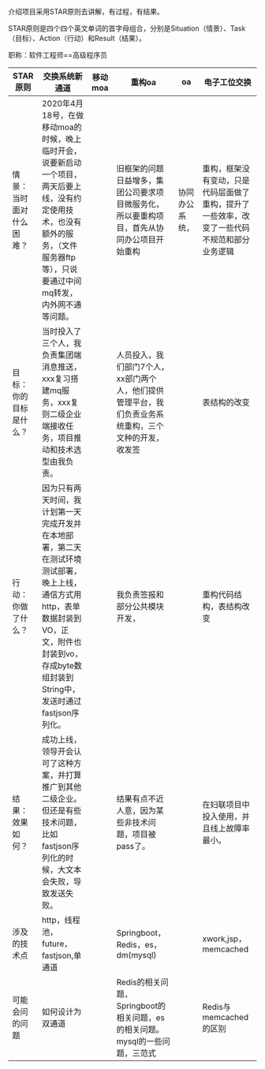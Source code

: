 介绍项目采用STAR原则去讲解，有过程，有结果。

STAR原则是四个四个英文单词的首字母组合，分别是Situation（情景）、Task（目标）、Action（行动）和Result（结果）。

职称：软件工程师==高级程序员

| STAR原则                 | 交换系统新通道                                               | 移动moa | 重构oa                                                       | oa             | 电子工位交换                                                 |
| ------------------------ | ------------------------------------------------------------ | ------- | ------------------------------------------------------------ | -------------- | ------------------------------------------------------------ |
| 情景：当时面对什么困难？ | 2020年4月18号，在做移动moa的时候，晚上临时开会，说要新启动一个项目，两天后要上线，没有约定使用技术，也没有额外的服务，（文件服务器ftp等），只说要通过中间mq转发，内外网不通等问题。 |         | 旧框架的问题日益增多，集团公司要求项目微服务化，所以要重构项目，首先从协同办公项目开始重构 | 协同办公系统， | 重构，框架没有变动，只是代码层面做了重构，提升了一些效率，改变了一些代码不规范和部分业务逻辑 |
| 目标：你的目标是什么？   | 当时投入了三个人，我负责集团端消息推送，xxx复习搭建mq服务，xxx复则二级企业端接收任务，项目推动和技术选型由我负责。 |         | 人员投入，我们部门7个人，xx部门两个人，他们提供管理平台，我们负责业务系统重构，三个文种的开发，收发签 |                | 表结构的改变                                                 |
| 行动：你做了什么？       | 因为只有两天时间，我计划第一天完成开发并在本地部署，第二天在测试环境测试部署，晚上上线，通信方式用http，表单数据封装到VO，正文，附件也封装到vo，存成byte数组封装到String中，发送时通过fastjson序列化。 |         | 我负责签报和部分公共模块开发，                               |                | 重构代码结构，表结构改变                                     |
| 结果：效果如何？         | 成功上线，领导开会认可了这种方案，并打算推广到其他二级企业。但还是有些技术问题，比如fastjson序列化的时候，大文本会失败，导致发送失败。 |         | 结果有点不近人意，因为某些非技术问题，项目被pass了。         |                | 在妇联项目中投入使用，并且线上故障率最小。                   |
| 涉及的技术点             | http，线程池，future，fastjson,单通道                        |         | Springboot，Redis，es，dm(mysql)                             |                | xwork,jsp，memcached                                         |
| 可能会问的问题           | 如何设计为双通道                                             |         | Redis的相关问题，Springboot的相关问题，es的相关问题。mysql的一些问题，三范式 |                | Redis与memcached的区别                                       |

